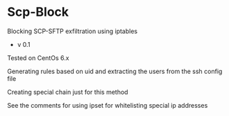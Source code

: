 Scp-Block 
=========

Blocking SCP-SFTP exfiltration using iptables

- v 0.1

Tested on CentOs 6.x

Generating rules based on uid and extracting the users from the ssh config file

Creating special chain just for this method

See the comments for using ipset for whitelisting special ip addresses
